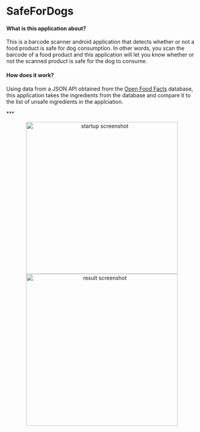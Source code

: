 # SafeForDogs
#### What is this application about?
<p align="left">This is a barcode scanner android application that detects whether or not a food product is safe for dog consumption. In other words, you scan the barcode of a food product and this application will let you know whether or not the scanned product is safe for the dog to consume.</p>

#### How does it work?
<p align="left">Using data from a JSON API obtained from the <a href="http://world.openfoodfacts.org">Open Food Facts</a> database, this application takes the ingredients from the database and compare it to the list of unsafe ingredients in the applciation.</p>
***
<p align="center"><img src="http://i66.tinypic.com/6eetco.jpg" alt="startup screenshot" width=400; styles="display:'inline-block';"> <img src="http://i68.tinypic.com/155rk89.png" alt="result screenshot" width=400;></p>


